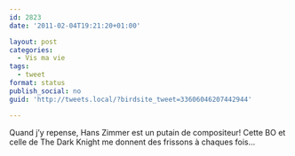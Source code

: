 ```yaml
---
id: 2823
date: '2011-02-04T19:21:20+01:00'

layout: post
categories:
  - Vis ma vie
tags:
  - tweet
format: status
publish_social: no
guid: 'http://tweets.local/?birdsite_tweet=33606046207442944'

---
```


Quand j’y repense, Hans Zimmer est un putain de compositeur! Cette BO et celle de The Dark Knight me donnent des frissons à chaques fois…